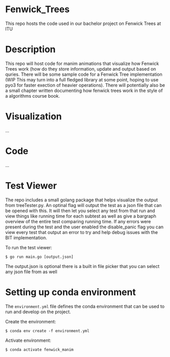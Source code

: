 # Fenwick_Trees
This repo hosts the code used in our bachelor project on Fenwick Trees at ITU

# Description
This repo will host code for manim animations that visualize how Fenwick Trees work (how do they store information, update and output based on quries. There will be some sample code for a Fenwick Tree implementation (WIP This may turn into a full fledged library at some point, hoping to use pyo3 for faster exection of heavier operations). There will potentially also be a small chapter written documenting how fenwick trees work in the style of a algorithms course book.

# Visualization
...

# Code
...

# Test Viewer
The repo includes a small golang package that helps visualize the output from treeTester.py. An optinal flag will output the test as a json file that can be opened with this. It will then let you select any test from that run and view things like running time for each subtest as well as give a bargraph overview of the entire test comparing running time. If any errors were present during the test and the user enabled the disable_panic flag you can view every test that output an error to try and help debug issues with the BIT implementation.  

To run the test viewer:
```
$ go run main.go [output.json]
```
The output.json is optional there is a built in file picker that you can select any json file from as well

# Setting up conda environment
The `environment.yml` file defines the conda environment that can be used to run and develop on the project.

Create the environment:
```
$ conda env create -f environment.yml
```

Activate environment:
```
$ conda activate fenwick_manim
```
